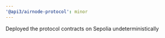 ```yaml
---
'@api3/airnode-protocol': minor
---
```


Deployed the protocol contracts on Sepolia undeterministically
